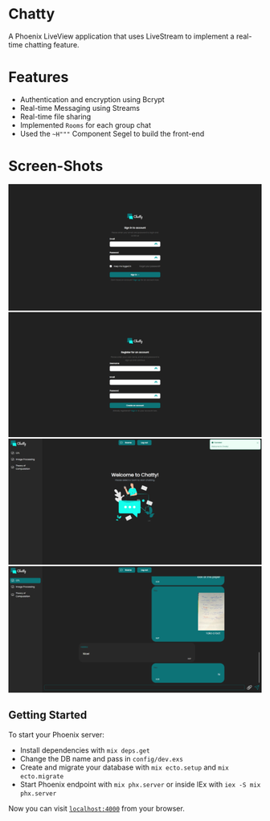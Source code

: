 # Chatty

A Phoenix LiveView application that uses LiveStream to implement a real-time chatting feature.

# Features

- Authentication and encryption using Bcrypt
- Real-time Messaging using Streams
- Real-time file sharing
- Implemented `Rooms` for each group chat
- Used the `~H"""` Component Segel to build the front-end 

# Screen-Shots
![Login](./assets/ss/login.png)
![Signup](./assets/ss/signup.png)
![Home](./assets/ss/home.png)
![Room](./assets/ss/room.png)

## Getting Started

To start your Phoenix server:

* Install dependencies with `mix deps.get`
* Change the DB name and pass in `config/dev.exs`
* Create and migrate your database with `mix ecto.setup` and `mix ecto.migrate`
* Start Phoenix endpoint with `mix phx.server` or inside IEx with `iex -S mix phx.server`

Now you can visit [`localhost:4000`](http://localhost:4000) from your browser.
